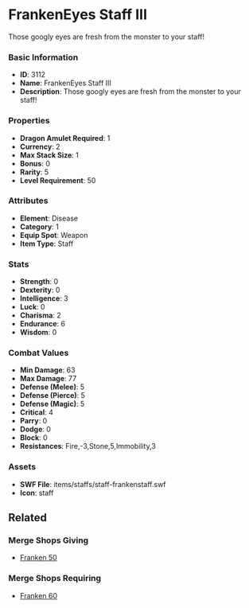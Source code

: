 # FrankenEyes Staff III

Those googly eyes are fresh from the monster to your staff!

### Basic Information

- **ID**: 3112
- **Name**: FrankenEyes Staff III
- **Description**: Those googly eyes are fresh from the monster to your staff!

### Properties

- **Dragon Amulet Required**: 1
- **Currency**: 2
- **Max Stack Size**: 1
- **Bonus**: 0
- **Rarity**: 5
- **Level Requirement**: 50

### Attributes

- **Element**: Disease
- **Category**: 1
- **Equip Spot**: Weapon
- **Item Type**: Staff

### Stats

- **Strength**: 0
- **Dexterity**: 0
- **Intelligence**: 3
- **Luck**: 0
- **Charisma**: 2
- **Endurance**: 6
- **Wisdom**: 0

### Combat Values

- **Min Damage**: 63
- **Max Damage**: 77
- **Defense (Melee)**: 5
- **Defense (Pierce)**: 5
- **Defense (Magic)**: 5
- **Critical**: 4
- **Parry**: 0
- **Dodge**: 0
- **Block**: 0
- **Resistances**: Fire,-3,Stone,5,Immobility,3

### Assets

- **SWF File**: items/staffs/staff-frankenstaff.swf
- **Icon**: staff

## Related

### Merge Shops Giving

- [Franken 50](../merge-shops/58-franken-50.md)

### Merge Shops Requiring

- [Franken 60](../merge-shops/96-franken-60.md)

